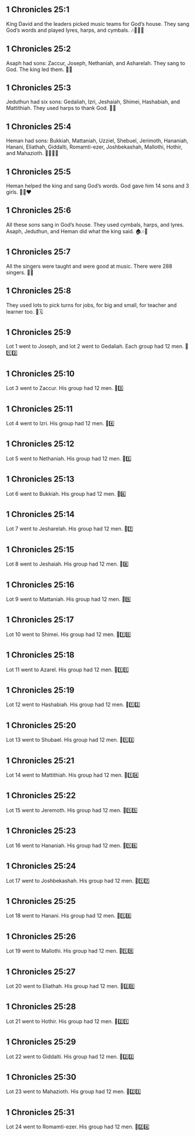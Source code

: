 ## 1 Chronicles 25:1
King David and the leaders picked music teams for God’s house. They sang God’s words and played lyres, harps, and cymbals. 🎶👑🎵🥁
## 1 Chronicles 25:2
Asaph had sons: Zaccur, Joseph, Nethaniah, and Asharelah. They sang to God. The king led them. 🎤🎶
## 1 Chronicles 25:3
Jeduthun had six sons: Gedaliah, Izri, Jeshaiah, Shimei, Hashabiah, and Mattithiah. They used harps to thank God. 🎵🙏
## 1 Chronicles 25:4
Heman had sons: Bukkiah, Mattaniah, Uzziel, Shebuel, Jerimoth, Hananiah, Hanani, Eliathah, Giddalti, Romamti-ezer, Joshbekashah, Mallothi, Hothir, and Mahazioth. 👨‍👦‍👦🎶
## 1 Chronicles 25:5
Heman helped the king and sang God’s words. God gave him 14 sons and 3 girls. 👑🎤❤️
## 1 Chronicles 25:6
All these sons sang in God’s house. They used cymbals, harps, and lyres. Asaph, Jeduthun, and Heman did what the king said. 🏠🎶🥁
## 1 Chronicles 25:7
All the singers were taught and were good at music. There were 288 singers. 🔢🎶
## 1 Chronicles 25:8
They used lots to pick turns for jobs, for big and small, for teacher and learner too. 🎲🗓️
## 1 Chronicles 25:9
Lot 1 went to Joseph, and lot 2 went to Gedaliah. Each group had 12 men. 🎲1️⃣2️⃣
## 1 Chronicles 25:10
Lot 3 went to Zaccur. His group had 12 men. 🎲3️⃣
## 1 Chronicles 25:11
Lot 4 went to Izri. His group had 12 men. 🎲4️⃣
## 1 Chronicles 25:12
Lot 5 went to Nethaniah. His group had 12 men. 🎲5️⃣
## 1 Chronicles 25:13
Lot 6 went to Bukkiah. His group had 12 men. 🎲6️⃣
## 1 Chronicles 25:14
Lot 7 went to Jesharelah. His group had 12 men. 🎲7️⃣
## 1 Chronicles 25:15
Lot 8 went to Jeshaiah. His group had 12 men. 🎲8️⃣
## 1 Chronicles 25:16
Lot 9 went to Mattaniah. His group had 12 men. 🎲9️⃣
## 1 Chronicles 25:17
Lot 10 went to Shimei. His group had 12 men. 🎲1️⃣0️⃣
## 1 Chronicles 25:18
Lot 11 went to Azarel. His group had 12 men. 🎲1️⃣1️⃣
## 1 Chronicles 25:19
Lot 12 went to Hashabiah. His group had 12 men. 🎲1️⃣2️⃣
## 1 Chronicles 25:20
Lot 13 went to Shubael. His group had 12 men. 🎲1️⃣3️⃣
## 1 Chronicles 25:21
Lot 14 went to Mattithiah. His group had 12 men. 🎲1️⃣4️⃣
## 1 Chronicles 25:22
Lot 15 went to Jeremoth. His group had 12 men. 🎲1️⃣5️⃣
## 1 Chronicles 25:23
Lot 16 went to Hananiah. His group had 12 men. 🎲1️⃣6️⃣
## 1 Chronicles 25:24
Lot 17 went to Joshbekashah. His group had 12 men. 🎲1️⃣7️⃣
## 1 Chronicles 25:25
Lot 18 went to Hanani. His group had 12 men. 🎲1️⃣8️⃣
## 1 Chronicles 25:26
Lot 19 went to Mallothi. His group had 12 men. 🎲1️⃣9️⃣
## 1 Chronicles 25:27
Lot 20 went to Eliathah. His group had 12 men. 🎲2️⃣0️⃣
## 1 Chronicles 25:28
Lot 21 went to Hothir. His group had 12 men. 🎲2️⃣1️⃣
## 1 Chronicles 25:29
Lot 22 went to Giddalti. His group had 12 men. 🎲2️⃣2️⃣
## 1 Chronicles 25:30
Lot 23 went to Mahazioth. His group had 12 men. 🎲2️⃣3️⃣
## 1 Chronicles 25:31
Lot 24 went to Romamti-ezer. His group had 12 men. 🎲2️⃣4️⃣

